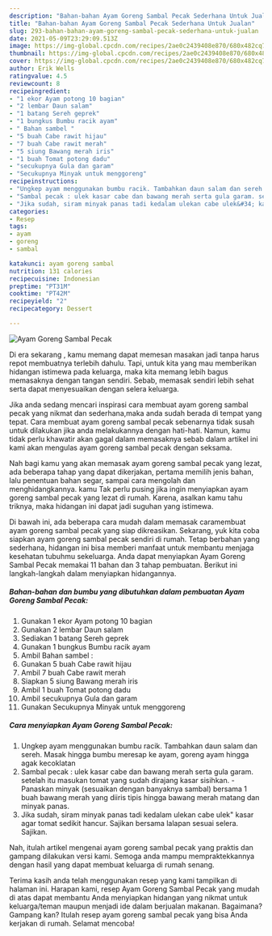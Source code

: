 ```yaml
---
description: "Bahan-bahan Ayam Goreng Sambal Pecak Sederhana Untuk Jualan"
title: "Bahan-bahan Ayam Goreng Sambal Pecak Sederhana Untuk Jualan"
slug: 293-bahan-bahan-ayam-goreng-sambal-pecak-sederhana-untuk-jualan
date: 2021-05-09T23:29:09.513Z
image: https://img-global.cpcdn.com/recipes/2ae0c2439408e870/680x482cq70/ayam-goreng-sambal-pecak-foto-resep-utama.jpg
thumbnail: https://img-global.cpcdn.com/recipes/2ae0c2439408e870/680x482cq70/ayam-goreng-sambal-pecak-foto-resep-utama.jpg
cover: https://img-global.cpcdn.com/recipes/2ae0c2439408e870/680x482cq70/ayam-goreng-sambal-pecak-foto-resep-utama.jpg
author: Erik Wells
ratingvalue: 4.5
reviewcount: 8
recipeingredient:
- "1 ekor Ayam potong 10 bagian"
- "2 lembar Daun salam"
- "1 batang Sereh geprek"
- "1 bungkus Bumbu racik ayam"
- " Bahan sambel "
- "5 buah Cabe rawit hijau"
- "7 buah Cabe rawit merah"
- "5 siung Bawang merah iris"
- "1 buah Tomat potong dadu"
- "secukupnya Gula dan garam"
- "Secukupnya Minyak untuk menggoreng"
recipeinstructions:
- "Ungkep ayam menggunakan bumbu racik. Tambahkan daun salam dan sereh. Masak hingga bumbu meresap ke ayam, goreng ayam hingga agak kecoklatan"
- "Sambal pecak : ulek kasar cabe dan bawang merah serta gula garam. setelah itu masukan tomat yang sudah dirajang kasar sisihkan. Panaskan minyak (sesuaikan dengan banyaknya sambal) bersama 1 buah bawang merah yang diiris tipis hingga bawang merah matang dan minyak panas."
- "Jika sudah, siram minyak panas tadi kedalam ulekan cabe ulek&#34; kasar agar tomat sedikit hancur. Sajikan bersama lalapan sesuai selera. Sajikan."
categories:
- Resep
tags:
- ayam
- goreng
- sambal

katakunci: ayam goreng sambal 
nutrition: 131 calories
recipecuisine: Indonesian
preptime: "PT31M"
cooktime: "PT42M"
recipeyield: "2"
recipecategory: Dessert

---
```



![Ayam Goreng Sambal Pecak](https://img-global.cpcdn.com/recipes/2ae0c2439408e870/680x482cq70/ayam-goreng-sambal-pecak-foto-resep-utama.jpg)

Di era  sekarang , kamu memang dapat memesan masakan jadi tanpa harus repot membuatnya terlebih dahulu. Tapi, untuk kita yang mau memberikan hidangan istimewa pada keluarga, maka kita memang lebih bagus memasaknya dengan tangan sendiri. Sebab, memasak sendiri lebih sehat serta dapat menyesuaikan dengan selera keluarga.

Jika anda sedang mencari inspirasi cara membuat ayam goreng sambal pecak yang nikmat dan sederhana,maka anda sudah berada di tempat yang tepat. Cara membuat ayam goreng sambal pecak  sebenarnya tidak susah untuk dilakukan jika anda melakukannya dengan hati-hati. Namun, kamu tidak perlu khawatir akan gagal dalam memasaknya 
sebab dalam artikel ini kami akan mengulas ayam goreng sambal pecak dengan seksama.  



Nah bagi kamu yang akan memasak ayam goreng sambal pecak yang lezat, ada beberapa tahap yang dapat dikerjakan, pertama memilih jenis bahan, lalu penentuan bahan segar, sampai cara mengolah dan menghidangkannya. kamu Tak perlu pusing jika ingin menyiapkan ayam goreng sambal pecak yang lezat di rumah. Karena, asalkan kamu  tahu triknya, maka hidangan ini dapat jadi suguhan yang istimewa.

Di bawah ini, ada beberapa cara mudah dalam memasak caramembuat ayam goreng sambal pecak yang siap dikreasikan. Sekarang, yuk kita coba siapkan ayam goreng sambal pecak sendiri di rumah. Tetap berbahan yang sederhana, hidangan ini bisa memberi manfaat untuk membantu menjaga kesehatan tubuhmu sekeluarga. Anda dapat menyiapkan Ayam Goreng Sambal Pecak memakai 11 bahan dan 3 tahap pembuatan. Berikut ini langkah-langkah dalam menyiapkan hidangannya.

<!--inarticleads1-->

##### Bahan-bahan dan bumbu yang dibutuhkan dalam pembuatan Ayam Goreng Sambal Pecak:

1. Gunakan 1 ekor Ayam potong 10 bagian
1. Gunakan 2 lembar Daun salam
1. Sediakan 1 batang Sereh geprek
1. Gunakan 1 bungkus Bumbu racik ayam
1. Ambil  Bahan sambel :
1. Gunakan 5 buah Cabe rawit hijau
1. Ambil 7 buah Cabe rawit merah
1. Siapkan 5 siung Bawang merah iris
1. Ambil 1 buah Tomat potong dadu
1. Ambil secukupnya Gula dan garam
1. Gunakan Secukupnya Minyak untuk menggoreng




<!--inarticleads2-->

##### Cara menyiapkan Ayam Goreng Sambal Pecak:

1. Ungkep ayam menggunakan bumbu racik. Tambahkan daun salam dan sereh. Masak hingga bumbu meresap ke ayam, goreng ayam hingga agak kecoklatan
1. Sambal pecak : ulek kasar cabe dan bawang merah serta gula garam. setelah itu masukan tomat yang sudah dirajang kasar sisihkan. - Panaskan minyak (sesuaikan dengan banyaknya sambal) bersama 1 buah bawang merah yang diiris tipis hingga bawang merah matang dan minyak panas.
1. Jika sudah, siram minyak panas tadi kedalam ulekan cabe ulek&#34; kasar agar tomat sedikit hancur. Sajikan bersama lalapan sesuai selera. Sajikan.




Nah, itulah artikel mengenai  ayam goreng sambal pecak  yang praktis dan gampang dilakukan versi kami. Semoga anda mampu mempraktekkannya dengan hasil yang dapat membuat keluarga di rumah senang. 

Terima kasih anda telah menggunakan resep yang kami tampilkan di halaman ini. Harapan kami, resep  Ayam Goreng Sambal Pecak yang mudah di atas dapat membantu Anda menyiapkan hidangan yang nikmat untuk keluarga/teman maupun menjadi ide dalam berjualan makanan. Bagaimana? Gampang kan? Itulah resep ayam goreng sambal pecak yang bisa Anda kerjakan di rumah. Selamat mencoba!

